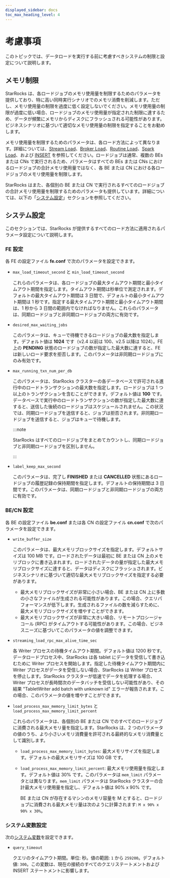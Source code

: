 ```yaml
---
displayed_sidebar: docs
toc_max_heading_level: 4
---
```


# 考慮事項

このトピックでは、データロードを実行する前に考慮すべきシステムの制限と設定について説明します。

## メモリ制限

StarRocks は、各ロードジョブのメモリ使用量を制限するためのパラメータを提供しており、特に高い同時実行シナリオでのメモリ消費を削減します。ただし、メモリ使用量の制限を過度に低く設定しないでください。メモリ使用量の制限が過度に低い場合、ロードジョブのメモリ使用量が指定された制限に達するため、データが頻繁にメモリからディスクにフラッシュされる可能性があります。ビジネスシナリオに基づいて適切なメモリ使用量の制限を指定することをお勧めします。

メモリ使用量を制限するためのパラメータは、各ロード方法によって異なります。詳細については、[Stream Load](../../sql-reference/sql-statements/loading_unloading/STREAM_LOAD.md)、[Broker Load](../../sql-reference/sql-statements/loading_unloading/BROKER_LOAD.md)、[Routine Load](../../sql-reference/sql-statements/loading_unloading/routine_load/CREATE_ROUTINE_LOAD.md)、[Spark Load](../../sql-reference/sql-statements/loading_unloading/SPARK_LOAD.md)、および [INSERT](../../sql-reference/sql-statements/loading_unloading/INSERT.md) を参照してください。ロードジョブは通常、複数の BEs または CNs で実行されるため、パラメータはすべての BEs または CNs におけるロードジョブの合計メモリ使用量ではなく、各 BE または CN における各ロードジョブのメモリ使用量を制限します。

StarRocks はまた、各個別の BE または CN で実行されるすべてのロードジョブの合計メモリ使用量を制限するためのパラメータも提供しています。詳細については、以下の「[システム設定](#system-configurations)」セクションを参照してください。

## システム設定

このセクションでは、StarRocks が提供するすべてのロード方法に適用されるパラメータ設定について説明します。

### FE 設定

各 FE の設定ファイル **fe.conf** で次のパラメータを設定できます。

- `max_load_timeout_second` と `min_load_timeout_second`
  
  これらのパラメータは、各ロードジョブの最大タイムアウト期間と最小タイムアウト期間を指定します。タイムアウト期間は秒単位で測定されます。デフォルトの最大タイムアウト期間は 3 日間で、デフォルトの最小タイムアウト期間は 1 秒です。指定する最大タイムアウト期間と最小タイムアウト期間は、1 秒から 3 日間の範囲内でなければなりません。これらのパラメータは、同期ロードジョブと非同期ロードジョブの両方に有効です。

- `desired_max_waiting_jobs`
  
  このパラメータは、キューで待機できるロードジョブの最大数を指定します。デフォルト値は **1024** です（v2.4 以前は 100、v2.5 以降は 1024）。FE 上の **PENDING** 状態のロードジョブの数が指定した最大数に達すると、FE は新しいロード要求を拒否します。このパラメータは非同期ロードジョブにのみ有効です。

- `max_running_txn_num_per_db`
  
  このパラメータは、StarRocks クラスターの各データベースで許可される進行中のロードトランザクションの最大数を指定します。ロードジョブは 1 つ以上のトランザクションを含むことができます。デフォルト値は **100** です。データベースで実行中のロードトランザクションの数が指定した最大数に達すると、送信した後続のロードジョブはスケジュールされません。この状況では、同期ロードジョブを送信すると、ジョブは拒否されます。非同期ロードジョブを送信すると、ジョブはキューで待機します。

  :::note
  
  StarRocks はすべてのロードジョブをまとめてカウントし、同期ロードジョブと非同期ロードジョブを区別しません。

  :::

- `label_keep_max_second`
  
  このパラメータは、完了し **FINISHED** または **CANCELLED** 状態にあるロードジョブの履歴記録の保持期間を指定します。デフォルトの保持期間は 3 日間です。このパラメータは、同期ロードジョブと非同期ロードジョブの両方に有効です。

### BE/CN 設定

各 BE の設定ファイル **be.conf** または各 CN の設定ファイル **cn.conf** で次のパラメータを設定できます。

- `write_buffer_size`
  
  このパラメータは、最大メモリブロックサイズを指定します。デフォルトサイズは 100 MB です。ロードされたデータは最初に BE または CN 上のメモリブロックに書き込まれます。ロードされたデータの量が指定した最大メモリブロックサイズに達すると、データはディスクにフラッシュされます。ビジネスシナリオに基づいて適切な最大メモリブロックサイズを指定する必要があります。

  - 最大メモリブロックサイズが非常に小さい場合、BE または CN 上に多数の小さなファイルが生成される可能性があります。この場合、クエリパフォーマンスが低下します。生成されるファイルの数を減らすために、最大メモリブロックサイズを増やすことができます。
  - 最大メモリブロックサイズが非常に大きい場合、リモートプロシージャコール (RPC) がタイムアウトする可能性があります。この場合、ビジネスニーズに基づいてこのパラメータの値を調整できます。

- `streaming_load_rpc_max_alive_time_sec`
  
  各 Writer プロセスの待機タイムアウト期間。デフォルト値は 1200 秒です。データロードプロセス中、StarRocks は各 tablet にデータを受信して書き込むために Writer プロセスを開始します。指定した待機タイムアウト期間内に Writer プロセスがデータを受信しない場合、StarRocks は Writer プロセスを停止します。StarRocks クラスターが低速でデータを処理する場合、Writer プロセスが長時間次のデータバッチを受信しない可能性があり、その結果 "TabletWriter add batch with unknown id" エラーが報告されます。この場合、このパラメータの値を増やすことができます。

- `load_process_max_memory_limit_bytes` と `load_process_max_memory_limit_percent`
  
  これらのパラメータは、各個別の BE または CN でのすべてのロードジョブに消費される最大メモリ量を指定します。StarRocks は、2 つのパラメータの値のうち、より小さいメモリ消費量を許可される最終的なメモリ消費量として識別します。

  - `load_process_max_memory_limit_bytes`: 最大メモリサイズを指定します。デフォルトの最大メモリサイズは 100 GB です。
  - `load_process_max_memory_limit_percent`: 最大メモリ使用量を指定します。デフォルト値は 30% です。このパラメータは `mem_limit` パラメータとは異なります。`mem_limit` パラメータは StarRocks クラスターの合計最大メモリ使用量を指定し、デフォルト値は 90% x 90% です。

    BE または CN が存在するマシンのメモリ容量を M とすると、ロードジョブに消費される最大メモリ量は次のように計算されます: `M x 90% x 90% x 30%`。

### システム変数設定

次の[システム変数](../../sql-reference/System_variable.md)を設定できます。

- `query_timeout`

  クエリのタイムアウト期間。単位: 秒。値の範囲: `1` から `259200`。デフォルト値: `300`。この変数は、現在の接続のすべてのクエリステートメントおよび INSERT ステートメントに影響します。